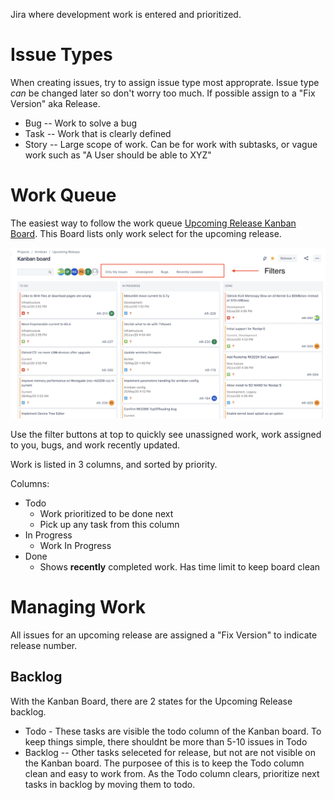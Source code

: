 Jira where development work is entered and prioritized.

# Issue Types

When creating issues, try to assign issue type most approprate.   Issue type _can_ be changed later so don't worry too much.  If possible assign to a "Fix Version" aka Release.

* Bug -- Work to solve a bug
* Task -- Work that is clearly defined
* Story -- Large scope of work. Can be for work with subtasks, or vague work such as "A User should be able to XYZ"

# Work Queue

The easiest way to follow the work queue [Upcoming Release Kanban Board](https://armbian.atlassian.net/secure/RapidBoard.jspa?rapidView=2&projectKey=AR&atlOrigin=eyJpIjoiM2JlNTliN2ZkNTJiNDYzNGI4YzEzOGE4YjhmOWU3MDQiLCJwIjoiaiJ9).  This Board lists only work select for the upcoming release.

![kanban screenshot](images/kanban.png)

Use the filter buttons at top to quickly see unassigned work, work assigned to you, bugs, and work recently updated.

Work is listed in 3 columns, and sorted by priority.

Columns:
* Todo
  * Work prioritized to be done next
  * Pick up any task from this column
* In Progress
  * Work In Progress
* Done
  * Shows **recently** completed work.  Has time limit to keep board clean

# Managing Work

All issues for an upcoming release are assigned a "Fix Version" to indicate release number.

## Backlog

With the Kanban Board, there are 2 states for the Upcoming Release backlog.

* Todo - These tasks are visible the todo column of the Kanban board. To keep things simple, there shouldnt be more than 5-10 issues in Todo
* Backlog -- Other tasks seleceted for release, but not are not visible on the Kanban board.  The purposee of this is to keep the Todo column clean and easy to work from.  As the Todo column clears, prioritize next tasks in backlog by moving them to todo.
